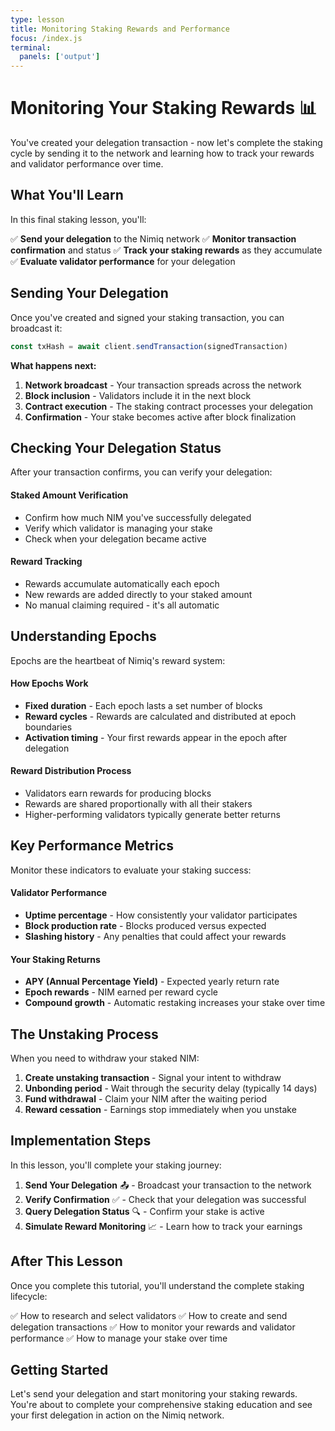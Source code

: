 ```yaml
---
type: lesson
title: Monitoring Staking Rewards and Performance
focus: /index.js
terminal:
  panels: ['output']
---
```


# Monitoring Your Staking Rewards 📊

You've created your delegation transaction - now let's complete the staking cycle by sending it to the network and learning how to track your rewards and validator performance over time.

## What You'll Learn

In this final staking lesson, you'll:

✅ **Send your delegation** to the Nimiq network
✅ **Monitor transaction confirmation** and status
✅ **Track your staking rewards** as they accumulate
✅ **Evaluate validator performance** for your delegation

## Sending Your Delegation

Once you've created and signed your staking transaction, you can broadcast it:

```javascript
const txHash = await client.sendTransaction(signedTransaction)
```

**What happens next:**

1. **Network broadcast** - Your transaction spreads across the network
2. **Block inclusion** - Validators include it in the next block
3. **Contract execution** - The staking contract processes your delegation
4. **Confirmation** - Your stake becomes active after block finalization

## Checking Your Delegation Status

After your transaction confirms, you can verify your delegation:

#### Staked Amount Verification

- Confirm how much NIM you've successfully delegated
- Verify which validator is managing your stake
- Check when your delegation became active

#### Reward Tracking

- Rewards accumulate automatically each epoch
- New rewards are added directly to your staked amount
- No manual claiming required - it's all automatic

## Understanding Epochs

Epochs are the heartbeat of Nimiq's reward system:

#### How Epochs Work

- **Fixed duration** - Each epoch lasts a set number of blocks
- **Reward cycles** - Rewards are calculated and distributed at epoch boundaries
- **Activation timing** - Your first rewards appear in the epoch after delegation

#### Reward Distribution Process

- Validators earn rewards for producing blocks
- Rewards are shared proportionally with all their stakers
- Higher-performing validators typically generate better returns

## Key Performance Metrics

Monitor these indicators to evaluate your staking success:

#### Validator Performance

- **Uptime percentage** - How consistently your validator participates
- **Block production rate** - Blocks produced versus expected
- **Slashing history** - Any penalties that could affect your rewards

#### Your Staking Returns

- **APY (Annual Percentage Yield)** - Expected yearly return rate
- **Epoch rewards** - NIM earned per reward cycle
- **Compound growth** - Automatic restaking increases your stake over time

## The Unstaking Process

When you need to withdraw your staked NIM:

1. **Create unstaking transaction** - Signal your intent to withdraw
2. **Unbonding period** - Wait through the security delay (typically 14 days)
3. **Fund withdrawal** - Claim your NIM after the waiting period
4. **Reward cessation** - Earnings stop immediately when you unstake

## Implementation Steps

In this lesson, you'll complete your staking journey:

1. **Send Your Delegation** 📤 - Broadcast your transaction to the network
2. **Verify Confirmation** ✅ - Check that your delegation was successful
3. **Query Delegation Status** 🔍 - Confirm your stake is active
4. **Simulate Reward Monitoring** 📈 - Learn how to track your earnings

## After This Lesson

Once you complete this tutorial, you'll understand the complete staking lifecycle:

✅ How to research and select validators
✅ How to create and send delegation transactions
✅ How to monitor your rewards and validator performance
✅ How to manage your stake over time

## Getting Started

Let's send your delegation and start monitoring your staking rewards. You're about to complete your comprehensive staking education and see your first delegation in action on the Nimiq network.
